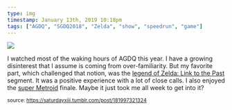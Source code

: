 ```yaml
---
type: img
timestamp: January 13th, 2019 10:18pm
tags: ["AGDQ", "SGDQ2018", "Zelda", "show", "speedrun", "game"]
---
```

<img src="https://saturdayxiii.github.io/media/181997321324.gif"/>

I watched most of the waking hours of AGDQ this year.  I have a growing disinterest that I assume is coming from over-familiarity.  But my favorite part, which challenged that notion, was the <a href="https://youtu.be/Gcbhkqub6ZI" target="_blank">legend of Zelda: Link to the Past</a> segment.  It was a positive experience with a lot of close calls.  I also enjoyed the <a href="https://youtu.be/rbyV3MCR9xk" target="_blank">super Metroid</a> finale.  Maybe it just took me all week to get into it?
 
  
<small>source: https://saturdayxiii.tumblr.com/post/181997321324</small>